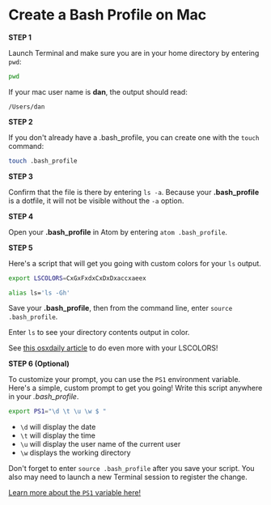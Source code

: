 # Create a Bash Profile on Mac

**STEP 1**

Launch Terminal and make sure you are in your home directory by entering `pwd`:

```bash
pwd
```
If your mac user name is **dan**, the output should read:

```
/Users/dan
```

**STEP 2**

If you don't already have a .bash_profile, you can create one with the `touch` command:

```bash
touch .bash_profile
```

**STEP 3**  

Confirm that the file is there by entering `ls -a`. Because your **.bash_profile** is a dotfile, it will not be visible without the `-a` option.

**STEP 4**  

Open your **.bash_profile** in Atom by entering `atom .bash_profile`.

**STEP 5**

Here's a script that will get you going with custom colors for your `ls` output.

```bash
export LSCOLORS=CxGxFxdxCxDxDxaccxaeex

alias ls='ls -Gh'
```

Save your **.bash_profile**, then from the command line, enter `source .bash_profile`.

Enter `ls` to see your directory contents output in color.  

See [this osxdaily article](http://osxdaily.com/2012/02/21/add-color-to-the-terminal-in-mac-os-x/) to do even more with your LSCOLORS!

**STEP 6 (Optional)**

To customize your prompt, you can use the `PS1` environment variable. Here's a simple, custom prompt to get you going! Write this script anywhere in your *.bash_profile*.

```bash
export PS1="\d \t \u \w $ "
```

* `\d` will display the date
* `\t` will display the time
* `\u` will display the user name of the current user
* `\w` displays the working directory

Don't forget to enter `source .bash_profile` after you save your script. You also may need to launch a new Terminal session to register the change. 

[Learn more about the `PS1` variable here!](http://www.cyberciti.biz/tips/howto-linux-unix-bash-shell-setup-prompt.html)
